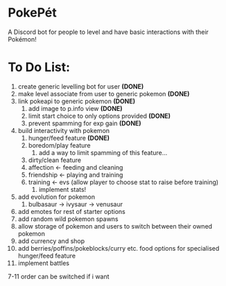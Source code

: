 # PokePét
A Discord bot for people to level and have basic interactions with their Pokémon!

# To Do List:
1. create generic levelling bot for user **(DONE)**
2. make level associate from user to generic pokemon **(DONE)**
3. link pokeapi to generic pokemon **(DONE)**
    1. add image to p.info view **(DONE)**
    2. limit start choice to only options provided **(DONE)**
    3. prevent spamming for exp gain **(DONE)**
4. build interactivity with pokemon
    1. hunger/feed feature **(DONE)**
    2. boredom/play feature
        1. add a way to limit spamming of this feature...
    3. dirty/clean feature
    4. affection <- feeding and cleaning
    5. friendship <- playing and training 
    6. training <- evs (allow player to choose stat to raise before training)
        1. implement stats!
5. add evolution for pokemon
    1. bulbasaur -> ivysaur -> venusaur
6. add emotes for rest of starter options
7. add random wild pokemon spawns
8. allow storage of pokemon and users to switch between their owned pokemon
9. add currency and shop
10. add berries/poffins/pokeblocks/curry etc. food options for specialised hunger/feed feature
11. implement battles

7-11 order can be switched if i want
